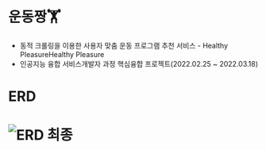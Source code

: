 # 운동짱🏋️
- 동적 크롤링을 이용한 사용자 맞춤 운동 프로그램 추천 서비스 - <span style="color:">Healthy Pleasure</span>Healthy Pleasure
- 인공지능 융합 서비스개발자 과정 핵심융합 프로젝트(2022.02.25 ~ 2022.03.18)
# ERD
# ![ERD 최종](https://user-images.githubusercontent.com/99311920/158552289-736d1f10-37ba-43c2-aceb-8adc62023acb.PNG)

